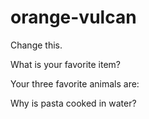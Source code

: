 # orange-vulcan

Change this.

What is your favorite item?

Your three favorite animals are:



Why is pasta cooked in water?
